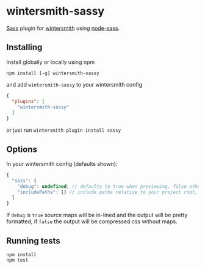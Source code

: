 wintersmith-sassy
=================

[Sass](http://sass-lang.com) plugin for [wintersmith](https://github.com/jnordberg/wintersmith) using [node-sass](https://github.com/sass/node-sass).

## Installing

Install globally or locally using npm

```
npm install [-g] wintersmith-sassy
```

and add `wintersmith-sassy` to your wintersmith config

```json
{
  "plugins": [
    "wintersmith-sassy"
  ]
}
```

or just run `wintersmith plugin install sassy`


## Options

In your wintersmith config (defaults shown):

```javascript
{
  "sass": {
    "debug": undefined, // defaults to true when previewing, false otherwise
    "includePaths": [] // include paths relative to your project root, eg ["./my-sass-libs"]
  ]
}
```

If `debug` is `true` source maps will be in-lined and the output will be pretty formatted, if `false` the output will be compressed css without maps.


## Running tests

```
npm install
npm test
```
